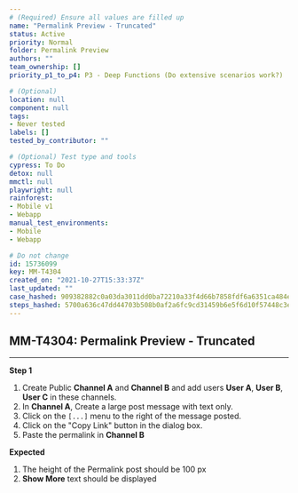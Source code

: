```yaml
---
# (Required) Ensure all values are filled up
name: "Permalink Preview - Truncated"
status: Active
priority: Normal
folder: Permalink Preview
authors: ""
team_ownership: []
priority_p1_to_p4: P3 - Deep Functions (Do extensive scenarios work?)

# (Optional)
location: null
component: null
tags: 
- Never tested
labels: []
tested_by_contributor: ""

# (Optional) Test type and tools
cypress: To Do
detox: null
mmctl: null
playwright: null
rainforest: 
- Mobile v1
- Webapp
manual_test_environments: 
- Mobile
- Webapp

# Do not change
id: 15736099
key: MM-T4304
created_on: "2021-10-27T15:33:37Z"
last_updated: ""
case_hashed: 909382882c0a03da3011dd0ba72210a33f4d66b7858fdf6a6351ca484e409e03099228a14fa9c0797cd7b8eda5b2a384
steps_hashed: 5700a636c47dd44703b508b0af2a6fc9cd31459b6e5f6d10f57448c3ec113a5dfb49550e11ffb512e76d7e07488562fb
---
```


<!-- (Auto-generated) Based on frontmatter's "key" and "name" -->

## MM-T4304: Permalink Preview - Truncated

---

**Step 1**

1. Create Public **Channel A** and **Channel B** and add users **User A**, **User B**, **User C** in these channels.
2. In **Channel A**, Create a large post message with text only.
3. Click on the `[...]` menu to the right of the message posted.
4. Click on the "Copy Link" button in the dialog box.
5. Paste the permalink in **Channel B**

**Expected**

1. The height of the Permalink post should be 100 px
2. **Show More** text should be displayed
